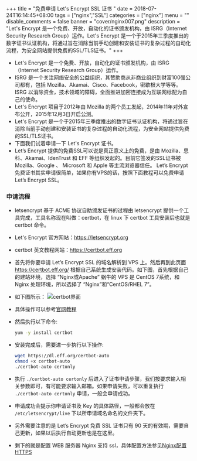 +++
title = "免费申请 Let's Encrypt SSL 证书 "
date = 2018-07-24T16:14:45+08:00
tags = ["nginx","SSL"]
categories = ["nginx"]
menu = ""
disable_comments = false
banner = "cover/nginx007.png"
description = "Let's Encrypt 是一个免费、开放，自动化的证书颁发机构，由 ISRG（Internet Security Research Group）运作。Let's Encrypt 是一个于2015年三季度推出的数字证书认证机构，将通过旨在消除当前手动创建和安装证书的复杂过程的自动化流程，为安全网站提供免费的SSL/TLS证书。"
+++

- Let's Encrypt 是一个免费、开放，自动化的证书颁发机构，由 ISRG（Internet Security Research Group）运作。
- ISRG 是一个关注网络安全的公益组织，其赞助商从非商业组织到财富100强公司都有，包括 Mozilla、Akamai、Cisco、Facebook，密歇根大学等等。ISRG 以消除资金，技术领域的障碍，全面推进加密连接成为互联网标配为自己的使命。
- Let's Encrypt 项目于2012年由 Mozilla 的两个员工发起，2014年11年对外宣布公开，2015年12月3日开启公测。
- Let's Encrypt 是一个于2015年三季度推出的数字证书认证机构，将通过旨在消除当前手动创建和安装证书的复杂过程的自动化流程，为安全网站提供免费的SSL/TLS证书。
- 下面我们试着申请一下 Let's Encrypt 证书。
- Let’s Encrypt 提供的免费SSL可以说是真正意义上的免费，是由 Mozilla、思科、Akamai、IdenTrust 和 EFF 等组织发起的。目前它签发的SSL证书被 Mozilla、Google 、 Microsoft 和 Apple 等主流浏览器信任。 Let’s Encrypt 免费证书其实申请很简单，如果你有VPS的话，按照下面教程可以免费申请 Let’s Encrypt SSL。

### 申请流程
- letsencrypt 基于 ACME 协议自助颁发证书的过程由 letsencrypt 提供一个工具完成，工具名称现在叫做：certbot，在 linux 下 certbot 工具安装后也就是certbot 命令。
- Let's Encrypt 官方网站：<https://letsencrypt.org>
- certbot 英文教程网站：<https://certbot.eff.org>
- 首先将你要申请 Let’s Encrypt SSL 的域名解析到 VPS 上。然后再到此页面 https://certbot.eff.org/ 根据自己系统生成安装代码。如下图，首先根据自己的建站环境，选择 “Nginx或Apache” 蜗牛的 VPS 是 CentOS 7系统，和 Nginx 处理环境，所以选择了 “Nginx”和“CentOS/RHEL 7”。
- 如下图所示：
![certbot界面](http://p8pht6nl3.bkt.clouddn.com/certbot.png "certbot界面")

- 具体操作可以参考[官网教程](https://certbot.eff.org/#centosrhel7-nginx)

- 然后执行以下命令:
  
  ```bash
  yum -y install certbot
  ```
- 安装完成后，需要进一步执行以下操作:
  
  ```bash
  wget https://dl.eff.org/certbot-auto
  chmod +x certbot-auto
  ./certbot-auto certonly
  ```

- 执行 `./certbot-auto certonly` 后进入了证书申请步骤，我们按要求输入相关参数即可，有可能要求输入邮箱。如果申请失败，可以重复执行 `./certbot-auto certonly` 申请，一般会申请成功。

- 申请成功会提示你申请证书及 Key 的具体路径，一般都会放在 `/etc/letsencrypt/live` 下以所申请域名命名的文件夹下。

- 另外需要注意的是 Let’s Encrypt 免费 SSL 证书只有 90 天的有效期，需要自己更新，如果以后执行自动更新也是在这里。

- 剩下的就是配置 WEB 服务器 Nginx 支持 ssl，具体配置方法参见[Nginx配置HTTPS](https://yeaheo.com/post/nginx-https-config/)



